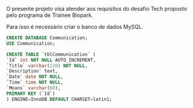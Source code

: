 O presente projeto visa atender aos requisitos do desafio Tech proposto pelo programa de Trainee Biopark.

Para isso é necessário criar o banco de dados MySQL.
```sql
CREATE DATABASE Communication;
USE Communication;

CREATE TABLE `tblCommunication` (
`Id` int NOT NULL AUTO_INCREMENT,
`Title` varchar(120) NOT NULL,
`Description` text,
`Date` date NOT NULL,
`Time` time NOT NULL,
`Means` varchar(60),
PRIMARY KEY (`Id`)
) ENGINE=InnoDB DEFAULT CHARSET=latin1;
```
